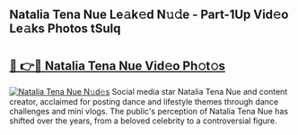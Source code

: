 ## Natalia Tena Nue Le𝚊k𝚎d N𝚞𝚍e - Part-1Up Vid𝚎o Le𝚊ks Photos tSulq

# <h2><a href="http://fb3c128.evod.top/?m=Natalia+Tena+Nue">🔗 👉🔴 Natalia Tena Nue Vid𝚎o Ph𝚘t𝚘s</a></h2>

[![Natalia Tena Nue N𝚞d𝚎s](https://i.imgur.com/8V9OHl7.gif)](http://fb3c128.evod.top/?m=Natalia+Tena+Nue)
Social media star Natalia Tena Nue and content creator, acclaimed for posting dance and lifestyle themes through dance challenges and mini vlogs. The public's perception of Natalia Tena Nue has shifted over the years, from a beloved celebrity to a controversial figure. 
